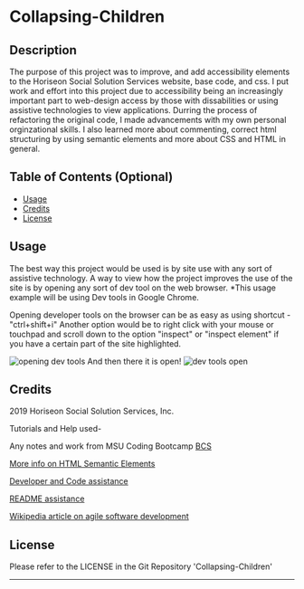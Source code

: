 # Collapsing-Children

## Description

The purpose of this project was to improve, and add accessibility elements to the Horiseon Social Solution Services website, base code, and css.  I put work and effort into this project due to accessibility being an increasingly important part to web-design access by those with dissabilities or using assistive technologies to view applications.  Durring the process of refactoring the original code, I made advancements with my own personal orginzational skills.  I also learned more about commenting, correct html structuring by using semantic elements and more about CSS and HTML in general.


## Table of Contents (Optional)

- [Usage](#usage)
- [Credits](#credits)
- [License](#license)


## Usage

The best way this project would be used is by site use with any sort of assistive technology.
A way to view how the project improves the use of the site is by opening any sort of dev tool on the web browser. *This usage example will be using Dev tools in Google Chrome.

Opening developer tools on the browser can be as easy as using shortcut - "ctrl+shift+i"
Another option would be to right click with your mouse or touchpad and scroll down to the option "inspect" or "inspect element" if you have a certain part of the site highlighted. 

<img src="assets\DEV-TOOLS-1.png" alt="opening dev tools" />
And then there it is open!
<img src="assets\DEV-TOOLS-OPEN-1.png" alt="dev tools open" />


## Credits

2019 Horiseon Social Solution Services, Inc.

Tutorials and Help used-

Any notes and work from MSU Coding Bootcamp [BCS](https://courses.bootcampspot.com/)



[More info on HTML Semantic Elements](https://www.w3schools.com/html/html5_semantic_elements.asp)

[Developer and Code assistance](https://developer.mozilla.org/en-US/)

[README assistance](https://coding-boot-camp.github.io/full-stack/github/professional-readme-guide.com/)

[Wikipedia article on agile software development](https://en.wikipedia.org/wiki/Agile_software_development)




## License

Please refer to the LICENSE in the Git Repository 'Collapsing-Children'


---





